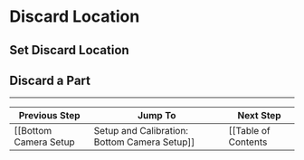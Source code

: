 # Discard Location

## Set Discard Location
## Discard a Part

***

| Previous Step                 | Jump To                 | Next Step                                   |
| ----------------------------- | ----------------------- | ------------------------------------------- |
| [[Bottom Camera Setup|Setup and Calibration: Bottom Camera Setup]] | [[Table of Contents|Setup and Calibration]] | [[Feeders|Setup and Calibration: Feeders]] |